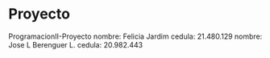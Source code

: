 # Proyecto
ProgramacionII-Proyecto
nombre: Felicia Jardim      cedula: 21.480.129
nombre: Jose L Berenguer L. cedula: 20.982.443
